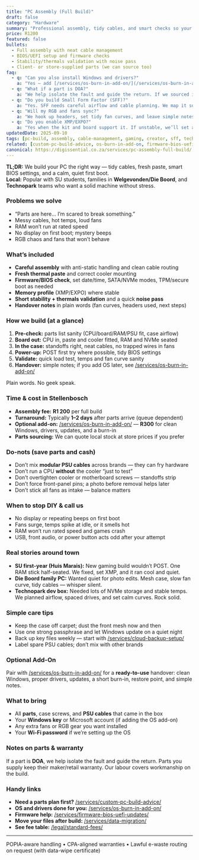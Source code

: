```yaml
---
title: "PC Assembly (Full Build)"
draft: false
category: "Hardware"
summary: "Professional assembly, tidy cables, and smart checks so your new build is stable, quiet, and ready to show off."
price: R1200
featured: false
bullets:
  - Full assembly with neat cable management
  - BIOS/UEFI setup and firmware checks
  - Stability/thermals validation with noise pass
  - Client- or store-supplied parts (we can source too)
faq:
  - q: "Can you also install Windows and drivers?"
    a: "Yes — add [/services/os-burn-in-add-on/](/services/os-burn-in-add-on/) for a clean install, drivers, updates, and a short burn-in."
  - q: "What if a part is DOA?"
    a: "We help isolate the fault and guide the return. If we sourced it, we handle the RMA chat for you."
  - q: "Do you build Small Form Factor (SFF)?"
    a: "Yes. SFF needs careful airflow and cable planning. We map it so temps and noise stay sane."
  - q: "Will my RGB and fans sync?"
    a: "We hook up headers, set tidy fan curves, and leave simple notes so you can tweak later."
  - q: "Do you enable XMP/EXPO?"
    a: "Yes when the kit and board support it. If unstable, we’ll set a safe speed and tell you why."
updatedDate: 2025-09-10
tags: [pc-build, assembly, cable-management, gaming, creator, sff, technopark, stellenbosch]
related: [custom-pc-build-advice, os-burn-in-add-on, firmware-bios-uefi-updates, data-migration]
canonical: https://digissential.co.za/services/pc-assembly-full-build/
---
```


**TL;DR:** We build your PC the right way — tidy cables, fresh paste, smart BIOS settings, and a calm, quiet first boot.  
**Local:** Popular with SU students, families in **Welgevonden/Die Boord**, and **Technopark** teams who want a solid machine without stress.

### Problems we solve
- “Parts are here… I’m scared to break something.”  
- Messy cables, hot temps, loud fans  
- RAM won’t run at rated speed  
- No display on first boot; mystery beeps  
- RGB chaos and fans that won’t behave

### What’s included
- **Careful assembly** with anti-static handling and clean cable routing  
- **Fresh thermal paste** and correct cooler mounting  
- **Firmware/BIOS check**, set date/time, SATA/NVMe modes, TPM/secure boot as needed  
- **Memory profile** (XMP/EXPO) where stable  
- **Short stability + thermals validation** and a quick **noise pass**  
- **Handover notes** in plain words (fan curves, headers used, next steps)

### How we build (at a glance)
1) **Pre-check:** parts list sanity (CPU/board/RAM/PSU fit, case airflow)  
2) **Board out:** CPU in, paste and cooler fitted, RAM and NVMe seated  
3) **In the case:** standoffs right, neat cables, no trapped wires in fans  
4) **Power-up:** POST first try where possible, tidy BIOS settings  
5) **Validate:** quick load test, temps and fan curve sanity  
6) **Handover:** simple notes; if you add OS later, see [/services/os-burn-in-add-on/](/services/os-burn-in-add-on/)

Plain words. No geek speak.

### Time & cost in Stellenbosch
- **Assembly fee:** **R1 200** per full build  
- **Turnaround:** Typically **1–2 days** after parts arrive (queue dependent)  
- **Optional add-on:** [/services/os-burn-in-add-on/](/services/os-burn-in-add-on/) — **R300** for clean Windows, drivers, updates, and a burn-in  
- **Parts sourcing:** We can quote local stock at store prices if you prefer

### Do-nots (save parts and cash)
- Don’t mix **modular PSU cables** across brands — they can fry hardware  
- Don’t run a CPU **without** the cooler “just to test”  
- Don’t overtighten cooler or motherboard screws — standoffs strip  
- Don’t force front-panel pins; a photo before removal helps later  
- Don’t stick all fans as intake — balance matters

### When to stop DIY & call us
- No display or repeating beeps on first boot  
- Fans surge, temps spike at idle, or it smells hot  
- RAM won’t run rated speed and games crash  
- USB, front audio, or power button acts odd after your attempt

### Real stories around town
- **SU first-year (Huis Marais):** New gaming build wouldn’t POST. One RAM stick half-seated. We fixed, set XMP, and it ran cool and quiet.  
- **Die Boord family PC:** Wanted quiet for photo edits. Mesh case, slow fan curve, tidy cables — whisper silent.  
- **Technopark dev box:** Needed lots of NVMe storage and stable temps. We planned airflow, spaced drives, and set calm curves. Rock solid.

### Simple care tips
- Keep the case off carpet; dust the front mesh now and then  
- Use one strong passphrase and let Windows update on a quiet night  
- Back up key files weekly — start with [/services/cloud-backup-setup/](/services/cloud-backup-setup/)  
- Label spare PSU cables; don’t mix with other brands

### Optional Add-On
Pair with [/services/os-burn-in-add-on/](/services/os-burn-in-add-on/) for a **ready-to-use** handover: clean Windows, proper drivers, updates, a short burn-in, restore point, and simple notes.

### What to bring
- All **parts**, case screws, and **PSU cables** that came in the box  
- Your **Windows key** or Microsoft account (if adding the OS add-on)  
- Any extra fans or RGB gear you want installed  
- Your **Wi-Fi password** if we’re setting up the OS

### Notes on parts & warranty
If a part is **DOA**, we help isolate the fault and guide the return. Parts you supply keep their maker/retail warranty. Our labour covers workmanship on the build.

### Handy links
- **Need a parts plan first?** [/services/custom-pc-build-advice/](/services/custom-pc-build-advice/)  
- **OS and drivers done for you:** [/services/os-burn-in-add-on/](/services/os-burn-in-add-on/)  
- **Firmware help:** [/services/firmware-bios-uefi-updates/](/services/firmware-bios-uefi-updates/)  
- **Move your files after build:** [/services/data-migration/](/services/data-migration/)  
- **See fee table:** [/legal/standard-fees/](/legal/standard-fees/)

---

POPIA-aware handling • CPA-aligned warranties • Lawful e-waste routing on request (with data-wipe certificate)
